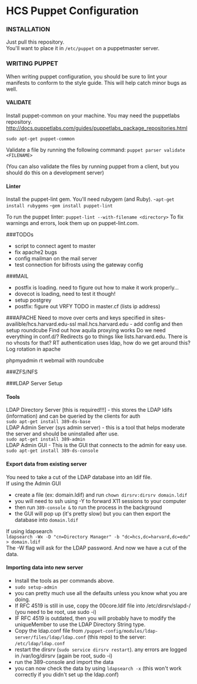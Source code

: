 HCS Puppet Configuration
=========================

### INSTALLATION
Just pull this repository.  
You'll want to place it in `/etc/puppet` on a puppetmaster server.

### WRITING PUPPET
When writing puppet configuration, you should be sure to lint your manifests to conform to the style guide. This will help catch minor bugs as well.

#### VALIDATE
Install puppet-common on your machine. You may need the puppetlabs repository.  
http://docs.puppetlabs.com/guides/puppetlabs_package_repositories.html

`sudo apt-get puppet-common`

Validate a file by running the following command: `puppet parser validate <FILENAME>`

(You can also validate the files by running puppet from a client, but you should do this on a development server)

#### Linter
Install the puppet-lint gem. You'll need rubygem (and Ruby).
-`apt-get install rubygems`
-`gem install puppet-lint`

To run the puppet linter: `puppet-lint --with-filename <directory>`
To fix warnings and errors, look them up on puppet-lint.com.

###TODOs
- script to connect agent to master
- fix apache2 bugs
- config mailman on the mail server
- test connection for bifrosts using the gateway config

###MAIL
- postfix is loading. need to figure out how to make it work properly...
- dovecot is loading, need to test it though!
- setup postgrey
- postfix: figure out VRFY TODO in master.cf (lists ip address)

###APACHE
Need to move over certs and keys specified in sites-availible/hcs.harvard.edu-ssl
mail.hcs.harvard.edu - add config and then setup roundcube
Find out how aquila proxying works
Do we need everything in conf.d/?
Redirects go to things like lists.harvard.edu. There is no vhosts for that?
RT authentication uses ldap, how do we get around this?
Log rotation in apache

phpmyadmin
rt
webmail with roundcube

###ZFS/NFS


###LDAP Server Setup

#### Tools
LDAP Directory Server [this is required!!!] - this stores the LDAP ldifs (information) and can be queried by the clients for auth  
`sudo apt-get install 389-ds-base`  
LDAP Admin Server (sys admin server) - this is a tool that helps moderate the server and should be uninstalled after use.  
`sudo apt-get install 389-admin`  
LDAP Admin GUI - This is the GUI that connects to the admin for easy use.  
`sudo apt-get install 389-ds-console`  

#### Export data from existing server
You need to take a cut of the LDAP database into an ldif file.  
If using the Admin GUI  
- create a file (ex: domain.ldif) and run `chown dirsrv:dirsrv domain.ldif`
- you will need to ssh using -Y to forward X11 sessions to your computer
- then run `389-console &` to run the process in the background
- the GUI will pop up (it's pretty slow) but you can then export the database into `domain.ldif`

If using ldapsearch  
`ldapsearch -Wx -D "cn=Directory Manager" -b "dc=hcs,dc=harvard,dc=edu" > domain.ldif`  
The -W flag will ask for the LDAP password. And now we have a cut of the data.  

#### Importing data into new server
- Install the tools as per commands above.
- `sudo setup-admin`
- you can pretty much use all the defaults unless you know what you are doing.
- If RFC 4519 is still in use, copy the 00core.ldif file into /etc/dirsrv/slapd-<name>/ (you need to be root, use sudo -i)
- IF RFC 4519 is outdated, then you will probably have to modify the uniqueMember to use the LDAP Directory String type.
- Copy the ldap.conf file from `/puppet-config/modules/ldap-server/files/ldap/ldap.conf` (this repo) to the server: `/etc/ldap/ldap.conf`
- restart the dirsrv (`sudo service dirsrv restart`). any errors are logged in /var/log/dirsrv (again be root, sudo -i)
- run the 389-console and import the data
- you can now check the data by using `ldapsearch -x` (this won't work correctly if you didn't set up the ldap.conf)

